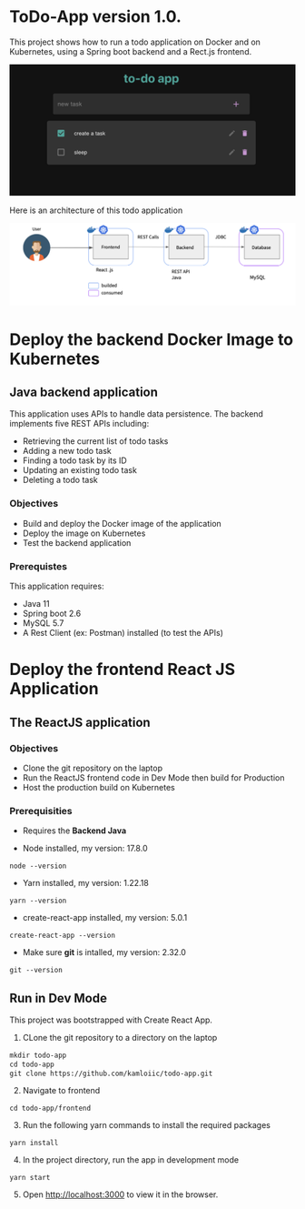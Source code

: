 # ToDo-App version 1.0.

This project shows how to run a todo application on Docker and on Kubernetes, using a Spring boot backend and a Rect.js frontend.


![](./images/ui.png )


Here is an architecture of this todo application 


![](./images/architecture.png )


# Deploy the backend Docker Image to Kubernetes

## Java backend application 

This application uses APIs to handle data persistence. The backend implements five REST APIs including: 
* Retrieving the current list of todo tasks
* Adding a new todo task
* Finding a todo task by its ID
* Updating an existing todo task
* Deleting a todo task

### Objectives 

* Build and deploy the Docker image of the application 
* Deploy the image on Kubernetes 
* Test the backend application 

### Prerequistes

This application requires: 

* Java 11
* Spring boot 2.6
* MySQL 5.7
* A Rest Client (ex: Postman) installed (to test the APIs)

# Deploy the frontend React JS Application 

## The ReactJS application

### Objectives 

* Clone the git repository on the laptop 
* Run the ReactJS frontend code in Dev Mode then build for Production 
* Host the production build on Kubernetes

### Prerequisities

- Requires the **Backend Java**

- Node installed, my version: 17.8.0
```
node --version
```

- Yarn installed, my version: 1.22.18

```
yarn --version
```

- create-react-app installed, my version: 5.0.1
```
create-react-app --version
```

- Make sure **git** is intalled, my version: 2.32.0 
```
git --version
```

## Run in Dev Mode 

This project was bootstrapped with Create React App.

1. CLone the git repository to a directory on the laptop 
  ```
  mkdir todo-app
  cd todo-app
  git clone https://github.com/kamloiic/todo-app.git
  ```

2. Navigate to frontend 
  ```
  cd todo-app/frontend
  ```

3. Run the following yarn commands to install the required packages 
  ```
  yarn install
  ```

4. In the project directory, run the app in development mode
  ```
  yarn start
  ```

5. Open [http://localhost:3000](http://localhost:3000) to view it in the browser.











